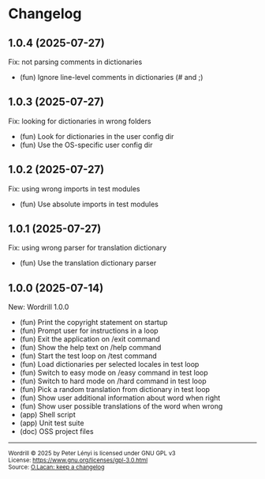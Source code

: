 # Changelog

## 1.0.4 (2025-07-27)

Fix: not parsing comments in dictionaries
- (fun) Ignore line-level comments in dictionaries (# and ;)

## 1.0.3 (2025-07-27)

Fix: looking for dictionaries in wrong folders
- (fun) Look for dictionaries in the user config dir
- (fun) Use the OS-specific user config dir

## 1.0.2 (2025-07-27)

Fix: using wrong imports in test modules 
- (fun) Use absolute imports in test modules

## 1.0.1 (2025-07-27)

Fix: using wrong parser for translation dictionary
- (fun) Use the translation dictionary parser

## 1.0.0 (2025-07-14)

New: Wordrill 1.0.0
- (fun) Print the copyright statement on startup
- (fun) Prompt user for instructions in a loop
- (fun) Exit the application on /exit command
- (fun) Show the help text on /help command 
- (fun) Start the test loop on /test command
- (fun) Load dictionaries per selected locales in test loop
- (fun) Switch to easy mode on /easy command in test loop
- (fun) Switch to hard mode on /hard command in test loop
- (fun) Pick a random translation from dictionary in test loop
- (fun) Show user additional information about word when right
- (fun) Show user possible translations of the word when wrong
- (app) Shell script
- (app) Unit test suite
- (doc) OSS project files

___
<sup>Wordrill © 2025 by Peter Lényi is licensed under GNU GPL v3</sup>  
<sup>License: https://www.gnu.org/licenses/gpl-3.0.html </sup>  
<sup>Source: [O.Lacan: keep a changelog](https://keepachangelog.com/en/1.1.0/)<sup/>
